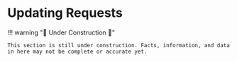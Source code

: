 # Updating Requests

!!! warning ":construction: Under Construction :construction:"

    This section is still under construction. Facts, information, and data in here may not be complete or accurate yet. 